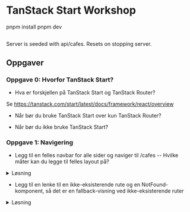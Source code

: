 # TanStack Start Workshop

pnpm install
pnpm dev

##

Server is seeded with api/cafes. Resets on stopping server.

## Oppgaver

### Oppgave 0: Hvorfor TanStack Start?

- Hva er forskjellen på TanStack Start og TanStack Router?

Se https://tanstack.com/start/latest/docs/framework/react/overview

- Når bør du bruke TanStack Start over kun TanStack Router?

- Når bør du ikke bruke TanStack Start?

### Oppgave 1: Navigering

- Legg til en felles navbar for alle sider og naviger til /cafes
  -- Hvilke måter kan du legge til felles layout på?

<details> 
<summary>Løsning</summary>

```ts
// __root.tsx
function RootComponent() {
  return (
    <RootDocument>
      <nav>
        <ul>
          <li>
            <Link to="/cafes">Cafe</Link>
          </li>
        </ul>
      </nav>
      <Outlet />
    </RootDocument>
  );
}
```

</details>

- Legg til en lenke til en ikke-eksisterende rute og en NotFound-komponent, så det er en fallback-visning ved ikke-eksisterende ruter

<details>
<summary>Løsning</summary>

```ts
// index.ts
<Link
  // @ts-expect-error
  to="/this-route-does-not-exist"
>
  This Route Does Not Exist
</Link>
```

```ts
// __root.tsx
export const Route = createRootRouteWithContext<{
  queryClient: QueryClient;
}>()({
  // ...
  notFoundComponent: () => <NotFound />,
  // ...
});
```

<details>

- Legg til styling i navbaren, så aktiv lenke er i bold.

<details>
<summary>Løsning</summary>

```ts
// __root.tsx
<Link
  to="/cafes"
  activeProps={{
    className: "font-bold",
  }}
>
  Cafes
</Link>
```

<details>
